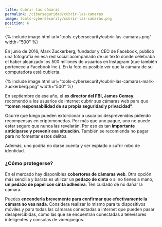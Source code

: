 ```yaml
---
title: Cubrir las cámaras
permalink: /ciberseguridad/cubrir-las-camaras
image: tools-cybersecurity/cubrir-las-camaras.png
position: 6
---
```


{% include image.html url="tools-cybersecurity/cubrir-las-camaras.png" width="500" %}

En junio de 2016, Mark Zuckerberg, fundador y CEO de Facebook, publicó una fotografía en esa red social acompañado de un texto donde celebraba el haber alcanzado los 500 millones de usuarios en Instagram (que también pertenece a Facebook Inc.). En la foto es posible ver que la cámara de su computadora está cubierta.

{% include image.html url="tools-cybersecurity/cubrir-las-camaras-mark-zuckerberg.png" width="500" %}

En septiembre de ese año, el **ex director del FBI, James Comey**, recomendó a los usuarios de internet cubrir sus cámaras web para que **“tomen responsabilidad de su propia seguridad y privacidad”**.

Ocurre que luego pueden extorsionar a usuarios desprevenidos pidendo recompensas en criptomonedas. Por más que uno pague, uno no puede estar seguro que nunca las revelarán. Por eso es tan **importante anticiparse y prevenir esa situación**. También se recomienda no pagar para no fomentar estos delitos.

Además, uno podría no darse cuenta y ser espíado o sufrir robo de identidad.

### ¿Cómo protegerse?

En el mercado hay disponibles **cobertores de cámaras web**. Otra opción más sencilla y barata es utilizar un **pedazo de cinta** o si no tienes a mano, **un pedazo de papel con cinta adhesiva**. Ten cuidado de no dañar la cámara.

Puedes **encenderla brevemente para confirmar que efectivamente la cámara no vea nada**. Considera realizar lo mismo para tu dispositivos móviles y para todas las cámaras conectadas a internet que pueden pasar desapercibidas, como las que se encuentran conectadas a televisores inteligentes y consolas de videojuegos.